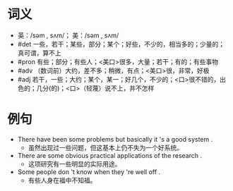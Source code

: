 # 词义
- 英：/səm , sʌm/； 美：/səm , sʌm/
- #det 一些，若干；某些，部分；某个；好些，不少的，相当多的；少量的；真可谓，算不上
- #pron 有些；部分；有些人；<美口>很多，大量；若干；有的；有些事物
- #adv （数词前）大约，差不多；稍微，有点；<美口>很，非常，好极
- #adj 若干，一些；大约；某个，某一；好几个，不少的；<口>很不错的，出色的；几分(的)；<口>（轻蔑）说不上，并不怎样
# 例句
- There have been some problems but basically it 's a good system .
	- 虽然出现过一些问题，但这基本上仍不失为一个好系统。
- There are some obvious practical applications of the research .
	- 这项研究有一些明显的实际用途。
- Some people don 't know when they 're well off .
	- 有些人身在福中不知福。
